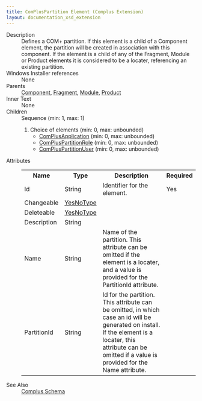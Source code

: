 ```yaml
---
title: ComPlusPartition Element (Complus Extension)
layout: documentation_xsd_extension
---
```

<dl>
  <dt>Description</dt>
  <dd>         Defines a COM+ partition. If this element is a child of a         Component element, the partition will be created in association with this         component. If the element is a child of any of the Fragment, Module or Product         elements it is considered to be a locater, referencing an existing partition.       </dd>
  <dt>Windows Installer references</dt>
  <dd>None</dd>
  <dt>Parents</dt>
  <dd>
    <a href="../component/">Component</a>, <a href="../fragment/">Fragment</a>, <a href="../module/">Module</a>, <a href="../product/">Product</a></dd>
  <dt>Inner Text</dt>
  <dd>None</dd>
  <dt>Children</dt>
  <dd>Sequence (min: 1, max: 1)<ol><li>Choice of elements (min: 0, max: unbounded)<ul><li><a href="../complus/complusapplication" class="extension">ComPlusApplication</a> (min: 0, max: unbounded)</li><li><a href="../complus/compluspartitionrole" class="extension">ComPlusPartitionRole</a> (min: 0, max: unbounded)</li><li><a href="../complus/compluspartitionuser" class="extension">ComPlusPartitionUser</a> (min: 0, max: unbounded)</li></ul></li></ol></dd>
  <dt>Attributes</dt>
  <dd>
    <table cellspacing="0" cellpadding="0" class="schema">
      <tr>
        <th width="15%">Name</th>
        <th width="15%">Type</th>
        <th width="65%">Description</th>
        <th width="15%">Required</th>
      </tr>
      <tr>
        <td>Id</td>
        <td>String</td>
        <td>           Identifier for the element.         </td>
        <td>Yes</td>
      </tr>
      <tr>
        <td>Changeable</td>
        <td><a href="../complus/simple_type_yesnotype">YesNoType</a></td>
        <td>&nbsp;</td>
        <td>&nbsp;</td>
      </tr>
      <tr>
        <td>Deleteable</td>
        <td><a href="../complus/simple_type_yesnotype">YesNoType</a></td>
        <td>&nbsp;</td>
        <td>&nbsp;</td>
      </tr>
      <tr>
        <td>Description</td>
        <td>String</td>
        <td>&nbsp;</td>
        <td>&nbsp;</td>
      </tr>
      <tr>
        <td>Name</td>
        <td>String</td>
        <td>           Name of the partition. This attribute can be omitted if           the element is a locater, and a value is provided for the PartitionId           attribute.         </td>
        <td>&nbsp;</td>
      </tr>
      <tr>
        <td>PartitionId</td>
        <td>String</td>
        <td>           Id for the partition. This attribute can be omitted, in           which case an id will be generated on install. If the element is a locater,           this attribute can be omitted if a value is provided for the Name attribute.         </td>
        <td>&nbsp;</td>
      </tr>
    </table>
  </dd>
  <dt>See Also</dt>
  <dd>
    <a href="../complus">Complus Schema</a>
  </dd>
</dl>
